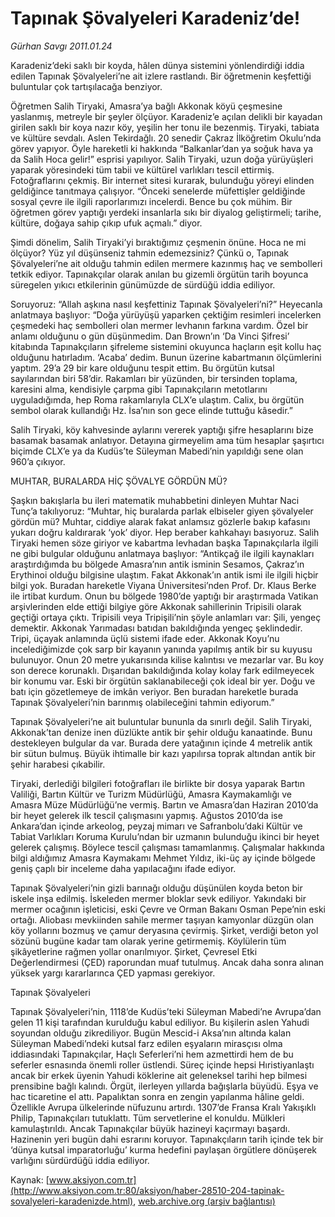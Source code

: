 # Tapınak Şövalyeleri Karadeniz’de!

*Gürhan Savgı 2011.01.24*

<font class="agenda2NewsSpot">
 Karadeniz’deki saklı bir koyda, hâlen dünya sistemini yönlendirdiği iddia edilen Tapınak Şövalyeleri’ne ait izlere rastlandı. Bir öğretmenin keşfettiği buluntular çok tartışılacağa benziyor.
</font>
<font class="newsDetail">
 <p>
  <p class="MsoNormal">
   Öğretmen Salih Tiryaki, Amasra’ya bağlı Akkonak köyü çeşmesine yaslanmış, metreyle bir şeyler ölçüyor. Karadeniz’e açılan delikli bir kayadan girilen saklı bir koya nazır köy, yeşilin her tonu ile bezenmiş. Tiryaki, tabiata ve kültüre sevdalı. Aslen Tekirdağlı. 20 senedir Çakraz İlköğretim Okulu’nda görev yapıyor. Öyle hareketli ki hakkında “Balkanlar’dan ya soğuk hava ya da Salih Hoca gelir!” esprisi yapılıyor. Salih Tiryaki, uzun doğa yürüyüşleri yaparak yöresindeki tüm tabii ve kültürel varlıkları tescil ettirmiş. Fotoğraflarını çekmiş. Bir internet sitesi kurarak, bulunduğu yöreyi elinden geldiğince tanıtmaya çalışıyor. “Önceki senelerde müfettişler geldiğinde sosyal çevre ile ilgili raporlarımızı incelerdi. Bence bu çok mühim. Bir öğretmen görev yaptığı yerdeki insanlarla sıkı bir diyalog geliştirmeli; tarihe, kültüre, doğaya sahip çıkıp ufuk açmalı.” diyor.
  </p>
  <p class="MsoNormal">
   Şimdi dönelim, Salih Tiryaki’yi bıraktığımız çeşmenin önüne. Hoca ne mi ölçüyor? Yüz yıl düşünseniz tahmin edemezsiniz? Çünkü o, Tapınak Şövalyeleri’ne ait olduğu tahmin edilen mermere kazınmış haç ve sembolleri tetkik ediyor. Tapınakçılar olarak anılan bu gizemli örgütün tarih boyunca süregelen yıkıcı etkilerinin günümüzde de sürdüğü iddia ediliyor.
  </p>
  <p class="MsoNormal">
   Soruyoruz: “Allah aşkına nasıl keşfettiniz Tapınak Şövalyeleri’ni?” Heyecanla anlatmaya başlıyor: “Doğa yürüyüşü yaparken çektiğim resimleri incelerken çeşmedeki haç sembolleri olan mermer levhanın farkına vardım. Özel bir anlamı olduğunu o gün düşünmedim. Dan Brown’ın ‘Da Vinci Şifresi’ kitabında Tapınakçıların şifreleme sistemini okuyunca haçların eşit kollu haç olduğunu hatırladım. ‘Acaba’ dedim. Bunun üzerine kabartmanın ölçümlerini yaptım. 29’a 29 bir kare olduğunu tespit ettim. Bu örgütün kutsal sayılarından biri 58’dir. Rakamları bir yüzünden, bir tersinden toplama, karesini alma, kendisiyle çarpma gibi Tapınakçıların metotlarını uyguladığımda, hep Roma rakamlarıyla CLX’e ulaştım. Calix, bu örgütün sembol olarak kullandığı Hz. İsa’nın son gece elinde tuttuğu kâsedir.”
  </p>
  <p class="MsoNormal">
   Salih Tiryaki, köy kahvesinde aylarını vererek yaptığı şifre hesaplarını bize basamak basamak anlatıyor. Detayına girmeyelim ama tüm hesaplar şaşırtıcı biçimde CLX’e ya da Kudüs’te Süleyman Mabedi’nin yapıldığı sene olan 960’a çıkıyor.
  </p>
  <p class="MsoNormal">
   MUHTAR, BURALARDA HİÇ ŞÖVALYE GÖRDÜN MÜ?
  </p>
  <p class="MsoNormal">
   Şaşkın bakışlarla bu ileri matematik muhabbetini dinleyen Muhtar Naci Tunç’a takılıyoruz: “Muhtar, hiç buralarda parlak elbiseler giyen şövalyeler gördün mü? Muhtar, ciddiye alarak fakat anlamsız gözlerle bakıp kafasını yukarı doğru kaldırarak ‘yok’ diyor. Hep beraber kahkahayı basıyoruz. Salih Tiryaki hemen söze giriyor ve kabartma levhadan başka Tapınakçılarla ilgili ne gibi bulgular olduğunu anlatmaya başlıyor: “Antikçağ ile ilgili kaynakları araştırdığımda bu bölgede Amasra’nın antik isminin Sesamos, Çakraz’ın Erythinoi olduğu bilgisine ulaştım. Fakat Akkonak’ın antik ismi ile ilgili hiçbir bilgi yok. Buradan hareketle Viyana Üniversitesi’nden Prof. Dr. Klaus Berke ile irtibat kurdum. Onun bu bölgede 1980’de yaptığı bir araştırmada Vatikan arşivlerinden elde ettiği bilgiye göre Akkonak sahillerinin Tripisili olarak geçtiği ortaya çıktı. Tripisili veya Tripişili’nin şöyle anlamları var: Şili, yengeç demektir. Akkonak Yarımadası batıdan bakıldığında yengeç şeklindedir. Tripi, üçayak anlamında üçlü sistemi ifade eder. Akkonak Koyu’nu incelediğimizde çok sarp bir kayanın yanında yapılmış antik bir su kuyusu bulunuyor. Onun 20 metre yukarısında kilise kalıntısı ve mezarlar var. Bu koy son derece korunaklı. Dışarıdan bakıldığında kolay kolay fark edilmeyecek bir konumu var. Eski bir örgütün saklanabileceği çok ideal bir yer. Doğu ve batı için gözetlemeye de imkân veriyor. Ben buradan hareketle burada Tapınak Şövalyeleri’nin barınmış olabileceğini tahmin ediyorum.”
  </p>
  <p class="MsoNormal">
   Tapınak Şövalyeleri’ne ait buluntular bununla da sınırlı değil. Salih Tiryaki, Akkonak’tan denize inen düzlükte antik bir şehir olduğu kanaatinde. Bunu destekleyen bulgular da var. Burada dere yatağının içinde 4 metrelik antik bir sütun bulmuş. Büyük ihtimalle bir kazı yapılırsa toprak altından antik bir şehir harabesi çıkabilir.
  </p>
  <p class="MsoNormal">
   Tiryaki, derlediği bilgileri fotoğrafları ile birlikte bir dosya yaparak Bartın Valiliği, Bartın Kültür ve Turizm Müdürlüğü, Amasra Kaymakamlığı ve Amasra Müze Müdürlüğü’ne vermiş. Bartın ve Amasra’dan Haziran 2010’da bir heyet gelerek ilk tescil çalışmasını yapmış. Ağustos 2010’da ise Ankara’dan içinde arkeolog, peyzaj mimarı ve Safranbolu’daki Kültür ve Tabiat Varlıkları Koruma Kurulu’ndan bir uzmanın bulunduğu ikinci bir heyet gelerek çalışmış. Böylece tescil çalışması tamamlanmış. Çalışmalar hakkında bilgi aldığımız Amasra Kaymakamı Mehmet Yıldız, iki-üç ay içinde bölgede geniş çaplı bir inceleme daha yapılacağını ifade ediyor.
  </p>
  <p class="MsoNormal">
   Tapınak Şövalyeleri’nin gizli barınağı olduğu düşünülen koyda beton bir iskele inşa edilmiş. İskeleden mermer bloklar sevk ediliyor. Yakındaki bir mermer ocağının işleticisi, eski Çevre ve Orman Bakanı Osman Pepe’nin eski ortağı. Aliobası mevkiinden sahile mermer taşıyan kamyonlar düzgün olan köy yollarını bozmuş ve çamur deryasına çevirmiş. Şirket, verdiği beton yol sözünü bugüne kadar tam olarak yerine getirmemiş. Köylülerin tüm şikâyetlerine rağmen yollar onarılmıyor. Şirket, Çevresel Etki Değerlendirmesi (ÇED) raporundan muaf tutulmuş. Ancak daha sonra alınan yüksek yargı kararlarınca ÇED yapması gerekiyor.
  </p>
  <p class="MsoNormal">
   Tapınak Şövalyeleri
  </p>
  <p class="MsoNormal">
   Tapınak Şövalyeleri’nin, 1118’de Kudüs’teki Süleyman Mabedi’ne Avrupa’dan gelen 11 kişi tarafından kurulduğu kabul ediliyor. Bu kişilerin aslen Yahudi soyundan olduğu zikrediliyor. Bugün Mescid-i Aksa’nın altında kalan Süleyman Mabedi’ndeki kutsal farz edilen eşyaların mirasçısı olma iddiasındaki Tapınakçılar, Haçlı Seferleri’ni hem azmettirdi hem de bu seferler esnasında önemli roller üstlendi. Süreç içinde hepsi Hıristiyanlaştı ancak bir erkek üyenin Yahudi köklerine ait geleneksel tarihi hep bilmesi prensibine bağlı kalındı. Örgüt, ilerleyen yıllarda bağışlarla büyüdü. Eşya ve hac ticaretine el attı. Papalıktan sonra en zengin yapılanma hâline geldi. Özellikle Avrupa ülkelerinde nüfuzunu artırdı. 1307’de Fransa Kralı Yakışıklı Philip, Tapınakçıları tutuklattı. Tüm servetlerine el konuldu. Mülkleri kamulaştırıldı. Ancak Tapınakçılar büyük hazineyi kaçırmayı başardı. Hazinenin yeri bugün dahi esrarını koruyor. Tapınakçıların tarih içinde tek bir ‘dünya kutsal imparatorluğu’ kurma hedefini paylaşan örgütlere dönüşerek varlığını sürdürdüğü iddia ediliyor.
  </p>
 </p>
</font>

Kaynak: [www.aksiyon.com.tr](http://www.aksiyon.com.tr:80/aksiyon/haber-28510-204-tapinak-sovalyeleri-karadenizde.html), [web.archive.org (arşiv bağlantısı)](http://web.archive.org/web/20110226120831/http://www.aksiyon.com.tr:80/aksiyon/haber-28510-204-tapinak-sovalyeleri-karadenizde.html)
